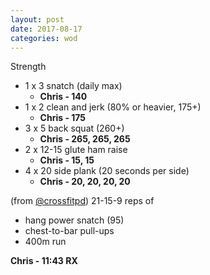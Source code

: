```yaml
---
layout: post
date: 2017-08-17
categories: wod
---
```


Strength
- 1 x 3 snatch (daily max)
  - **Chris - <span>140</span>**
- 1 x 2 clean and jerk (80% or heavier, 175+)
  - **Chris - <span>175</span>**
- 3 x 5 back squat (260+)
  - **Chris - <span>265, 265, 265</span>**
- 2 x 12-15 glute ham raise
  - **Chris - <span>15, 15</span>**
- 4 x 20 side plank (20 seconds per side)
  - **Chris - <span>20, 20, 20, 20</span>**

(from [@crossfitpd](http://crossfitpd.com)) 21-15-9 reps of
- hang power snatch (95)
- chest-to-bar pull-ups
- 400m run

**Chris - <span>11:43 RX</span>**

